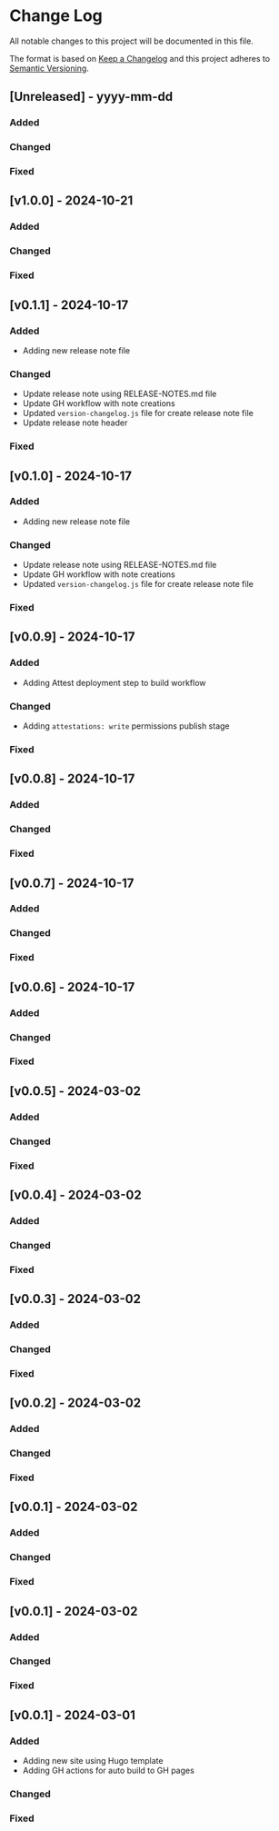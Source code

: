 # Change Log

All notable changes to this project will be documented in this file.

The format is based on [Keep a Changelog](http://keepachangelog.com/)
and this project adheres to [Semantic Versioning](http://semver.org/).

## [Unreleased] - yyyy-mm-dd

### Added

### Changed

### Fixed

## [v1.0.0] - 2024-10-21

### Added

### Changed

### Fixed

## [v0.1.1] - 2024-10-17

### Added
 - Adding new release note file

### Changed
 - Update release note using RELEASE-NOTES.md file
 - Update GH workflow with note creations
 - Updated `version-changelog.js` file for create release note file
 - Update release note header

### Fixed

## [v0.1.0] - 2024-10-17

### Added
 - Adding new release note file

### Changed
 - Update release note using RELEASE-NOTES.md file
 - Update GH workflow with note creations
 - Updated `version-changelog.js` file for create release note file

### Fixed

## [v0.0.9] - 2024-10-17

### Added
 - Adding Attest deployment step to build workflow

### Changed
 - Adding `attestations: write` permissions publish stage 

### Fixed

## [v0.0.8] - 2024-10-17

### Added

### Changed

### Fixed

## [v0.0.7] - 2024-10-17

### Added

### Changed

### Fixed

## [v0.0.6] - 2024-10-17

### Added

### Changed

### Fixed

## [v0.0.5] - 2024-03-02

### Added

### Changed

### Fixed

## [v0.0.4] - 2024-03-02

### Added

### Changed

### Fixed

## [v0.0.3] - 2024-03-02

### Added

### Changed

### Fixed

## [v0.0.2] - 2024-03-02

### Added

### Changed

### Fixed

## [v0.0.1] - 2024-03-02

### Added

### Changed

### Fixed

## [v0.0.1] - 2024-03-02

### Added

### Changed

### Fixed

## [v0.0.1] - 2024-03-01

### Added
- Adding new site using Hugo template
- Adding GH actions for auto build to GH pages 

### Changed

### Fixed
